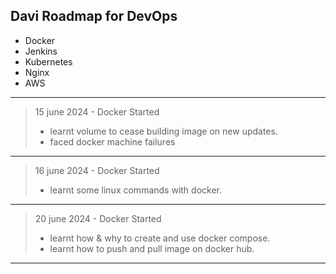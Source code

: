 ## Davi Roadmap for DevOps

- Docker
- Jenkins
- Kubernetes
- Nginx
- AWS

---

> 15 june 2024 - Docker Started
>
> - learnt volume to cease building image on new updates.
> - faced docker machine failures

---

> 16 june 2024 - Docker Started
>
> - learnt some linux commands with docker.

---

> 20 june 2024 - Docker Started
>
> - learnt how & why to create and use docker compose.
> - learnt how to push and pull image on docker hub.

---
